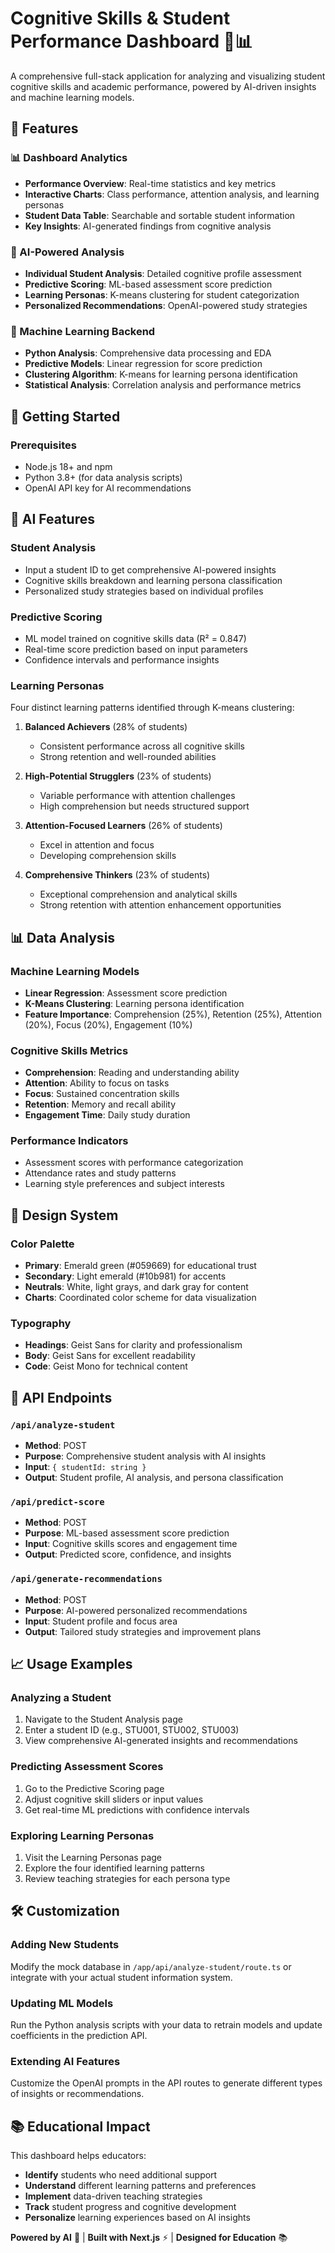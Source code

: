 # Cognitive Skills & Student Performance Dashboard 🧠📊

A comprehensive full-stack application for analyzing and visualizing student cognitive skills and academic performance, powered by AI-driven insights and machine learning models.

## 🌟 Features

### 📊 Dashboard Analytics
- **Performance Overview**: Real-time statistics and key metrics
- **Interactive Charts**: Class performance, attention analysis, and learning personas
- **Student Data Table**: Searchable and sortable student information
- **Key Insights**: AI-generated findings from cognitive analysis

### 🎯 AI-Powered Analysis
- **Individual Student Analysis**: Detailed cognitive profile assessment
- **Predictive Scoring**: ML-based assessment score prediction
- **Learning Personas**: K-means clustering for student categorization
- **Personalized Recommendations**: OpenAI-powered study strategies

### 🔬 Machine Learning Backend
- **Python Analysis**: Comprehensive data processing and EDA
- **Predictive Models**: Linear regression for score prediction
- **Clustering Algorithm**: K-means for learning persona identification
- **Statistical Analysis**: Correlation analysis and performance metrics

## 🚀 Getting Started

### Prerequisites
- Node.js 18+ and npm
- Python 3.8+ (for data analysis scripts)
- OpenAI API key for AI recommendations


  

## 🤖 AI Features

### Student Analysis
- Input a student ID to get comprehensive AI-powered insights
- Cognitive skills breakdown and learning persona classification
- Personalized study strategies based on individual profiles

### Predictive Scoring
- ML model trained on cognitive skills data (R² = 0.847)
- Real-time score prediction based on input parameters
- Confidence intervals and performance insights

### Learning Personas
Four distinct learning patterns identified through K-means clustering:

1. **Balanced Achievers** (28% of students)
   - Consistent performance across all cognitive skills
   - Strong retention and well-rounded abilities

2. **High-Potential Strugglers** (23% of students)
   - Variable performance with attention challenges
   - High comprehension but needs structured support

3. **Attention-Focused Learners** (26% of students)
   - Excel in attention and focus
   - Developing comprehension skills

4. **Comprehensive Thinkers** (23% of students)
   - Exceptional comprehension and analytical skills
   - Strong retention with attention enhancement opportunities

## 📊 Data Analysis

### Machine Learning Models
- **Linear Regression**: Assessment score prediction
- **K-Means Clustering**: Learning persona identification
- **Feature Importance**: Comprehension (25%), Retention (25%), Attention (20%), Focus (20%), Engagement (10%)

### Cognitive Skills Metrics
- **Comprehension**: Reading and understanding ability
- **Attention**: Ability to focus on tasks
- **Focus**: Sustained concentration skills
- **Retention**: Memory and recall ability
- **Engagement Time**: Daily study duration

### Performance Indicators
- Assessment scores with performance categorization
- Attendance rates and study patterns
- Learning style preferences and subject interests

## 🎨 Design System

### Color Palette
- **Primary**: Emerald green (#059669) for educational trust
- **Secondary**: Light emerald (#10b981) for accents
- **Neutrals**: White, light grays, and dark gray for content
- **Charts**: Coordinated color scheme for data visualization

### Typography
- **Headings**: Geist Sans for clarity and professionalism
- **Body**: Geist Sans for excellent readability
- **Code**: Geist Mono for technical content

## 🔧 API Endpoints

### `/api/analyze-student`
- **Method**: POST
- **Purpose**: Comprehensive student analysis with AI insights
- **Input**: `{ studentId: string }`
- **Output**: Student profile, AI analysis, and persona classification

### `/api/predict-score`
- **Method**: POST
- **Purpose**: ML-based assessment score prediction
- **Input**: Cognitive skills scores and engagement time
- **Output**: Predicted score, confidence, and insights

### `/api/generate-recommendations`
- **Method**: POST
- **Purpose**: AI-powered personalized recommendations
- **Input**: Student profile and focus area
- **Output**: Tailored study strategies and improvement plans

## 📈 Usage Examples

### Analyzing a Student
1. Navigate to the Student Analysis page
2. Enter a student ID (e.g., STU001, STU002, STU003)
3. View comprehensive AI-generated insights and recommendations

### Predicting Assessment Scores
1. Go to the Predictive Scoring page
2. Adjust cognitive skill sliders or input values
3. Get real-time ML predictions with confidence intervals

### Exploring Learning Personas
1. Visit the Learning Personas page
2. Explore the four identified learning patterns
3. Review teaching strategies for each persona type

## 🛠️ Customization

### Adding New Students
Modify the mock database in `/app/api/analyze-student/route.ts` or integrate with your actual student information system.

### Updating ML Models
Run the Python analysis scripts with your data to retrain models and update coefficients in the prediction API.

### Extending AI Features
Customize the OpenAI prompts in the API routes to generate different types of insights or recommendations.

## 📚 Educational Impact

This dashboard helps educators:
- **Identify** students who need additional support
- **Understand** different learning patterns and preferences
- **Implement** data-driven teaching strategies
- **Track** student progress and cognitive development
- **Personalize** learning experiences based on AI insights





**Powered by AI** 🤖 | **Built with Next.js** ⚡ | **Designed for Education** 📚
